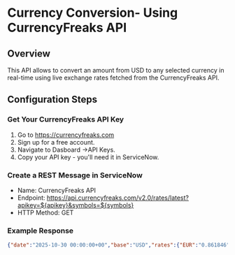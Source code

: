 # Currency Conversion- Using CurrencyFreaks API
## Overview
This API allows to convert an amount from USD to any selected currency in real-time using live exchange rates fetched from the CurrencyFreaks API.

## Configuration Steps
### Get Your CurrencyFreaks API Key
1. Go to https://currencyfreaks.com
2. Sign up for a free account.
3. Navigate to Dasboard ->API Keys.
4. Copy your API key - you'll need it in ServiceNow.

### Create a REST Message in ServiceNow
- Name: CurrencyFreaks API
- Endpoint: https://api.currencyfreaks.com/v2.0/rates/latest?apikey=${apikey}&symbols=${symbols}
- HTTP Method: GET

### Example Response
```json
{"date":"2025-10-30 00:00:00+00","base":"USD","rates":{"EUR":"0.861846","SAR":"3.7502","KWD":"0.30678","INR":"88.4075"}}
